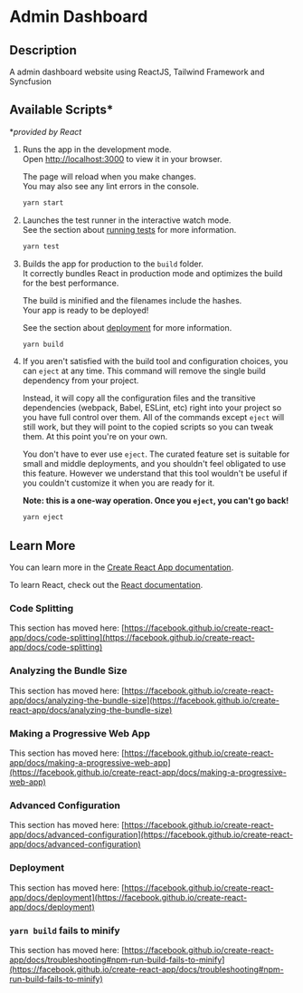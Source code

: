 # Admin Dashboard

## Description

A admin dashboard website using ReactJS, Tailwind Framework and Syncfusion

## Available Scripts\*

\*_provided by React_

1.  Runs the app in the development mode.\
    Open [http://localhost:3000](http://localhost:3000) to view it in your browser.

    The page will reload when you make changes.\
     You may also see any lint errors in the console.

    ```sh
    yarn start
    ```

2.  Launches the test runner in the interactive watch mode.\
    See the section about [running tests](https://facebook.github.io/create-react-app/docs/running-tests) for more information.

    ```sh
    yarn test
    ```

3.  Builds the app for production to the `build` folder.\
    It correctly bundles React in production mode and optimizes the build for the best performance.

    The build is minified and the filenames include the hashes.\
    Your app is ready to be deployed!

    See the section about [deployment](https://facebook.github.io/create-react-app/docs/deployment) for more information.

    ```sh
    yarn build
    ```

4.  If you aren't satisfied with the build tool and configuration choices, you can `eject` at any time. This command will remove the single build dependency from your project.

    Instead, it will copy all the configuration files and the transitive dependencies (webpack, Babel, ESLint, etc) right into your project so you have full control over them. All of the commands except `eject` will still work, but they will point to the copied scripts so you can tweak them. At this point you're on your own.

    You don't have to ever use `eject`. The curated feature set is suitable for small and middle deployments, and you shouldn't feel obligated to use this feature. However we understand that this tool wouldn't be useful if you couldn't customize it when you are ready for it.

    **Note: this is a one-way operation. Once you `eject`, you can't go back!**

    ```sh
    yarn eject
    ```

## Learn More

You can learn more in the [Create React App documentation](https://facebook.github.io/create-react-app/docs/getting-started).

To learn React, check out the [React documentation](https://reactjs.org/).

### Code Splitting

This section has moved here: [https://facebook.github.io/create-react-app/docs/code-splitting](https://facebook.github.io/create-react-app/docs/code-splitting)

### Analyzing the Bundle Size

This section has moved here: [https://facebook.github.io/create-react-app/docs/analyzing-the-bundle-size](https://facebook.github.io/create-react-app/docs/analyzing-the-bundle-size)

### Making a Progressive Web App

This section has moved here: [https://facebook.github.io/create-react-app/docs/making-a-progressive-web-app](https://facebook.github.io/create-react-app/docs/making-a-progressive-web-app)

### Advanced Configuration

This section has moved here: [https://facebook.github.io/create-react-app/docs/advanced-configuration](https://facebook.github.io/create-react-app/docs/advanced-configuration)

### Deployment

This section has moved here: [https://facebook.github.io/create-react-app/docs/deployment](https://facebook.github.io/create-react-app/docs/deployment)

### `yarn build` fails to minify

This section has moved here: [https://facebook.github.io/create-react-app/docs/troubleshooting#npm-run-build-fails-to-minify](https://facebook.github.io/create-react-app/docs/troubleshooting#npm-run-build-fails-to-minify)

```

```
